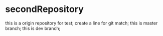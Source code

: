 # secondRepository
this is a origin repository for test;
create a line for git match;
this is master branch;
this is dev branch;